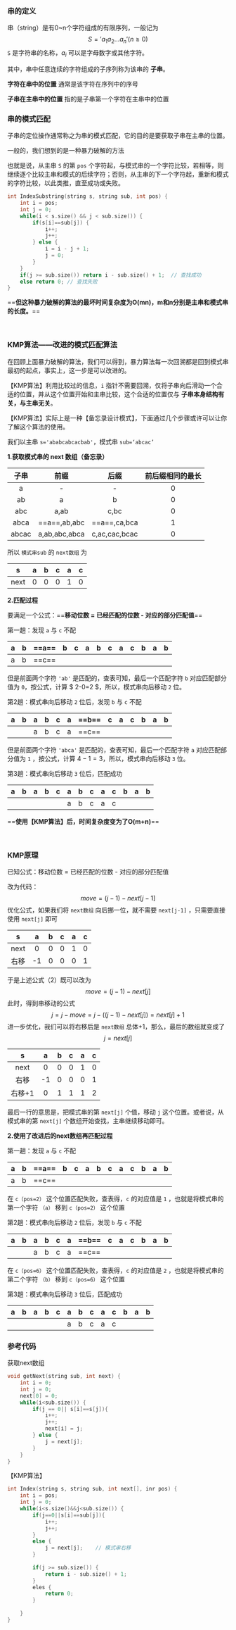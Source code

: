 ### 串的定义

串（string）是有0~n个字符组成的有限序列，一般记为 
$$
S = 'a_1a_2…a_n'(n≥0)
$$
`S` 是字符串的名称，$a_i$ 可以是字母数字或其他字符。

其中，串中任意连续的字符组成的子序列称为该串的 **子串**。

**字符在串中的位置** 通常是该字符在序列中的序号

**子串在主串中的位置** 指的是子串第一个字符在主串中的位置



### 串的模式匹配

子串的定位操作通常称之为串的模式匹配，它的目的是要获取子串在主串的位置。

一般的，我们想到的是一种暴力破解的方法

也就是说，从主串 `S` 的第 `pos` 个字符起，与模式串的一个字符比较，若相等，则继续逐个比较主串和模式的后续字符；否则，从主串的下一个字符起，重新和模式的字符比较，以此类推，直至成功或失败。

```c++
int IndexSubstring(string s, string sub, int pos) {
    int i = pos;
    int j = 0;
    while(i < s.size() && j < sub.size()) {
		if(s[i]==sub[j]) {
            i++;
            j++;
        } else {
            i = i - j + 1;
            j = 0;
        }
    }
    if(j >= sub.size()) return i - sub.size() + 1;	// 查找成功
    else return 0; // 查找失败
}
```

==**但这种暴力破解的算法的最坏时间复杂度为O(mn)，m和n分别是主串和模式串的长度。**==

<br>

### KMP算法——改进的模式匹配算法

在回顾上面暴力破解的算法，我们可以得到，暴力算法每一次回溯都是回到模式串最初的起点，事实上，这一步是可以改进的。

【KMP算法】利用比较过的信息，`i` 指针不需要回溯，仅将子串向后滑动一个合适的位置，并从这个位置开始和主串比较，这个合适的位置仅与 **子串本身结构有关，与主串无关**。

【KMP算法】实际上是一种【备忘录设计模式】，下面通过几个步骤或许可以让你了解这个算法的使用。

我们以主串 `s='ababcabcacbab'`，模式串 `sub=‘abcac’`

**1.获取模式串的 next 数组（备忘录）**

| 子串  |     前缀      |     后缀      | 前后缀相同的最长 |
| :---: | :-----------: | :-----------: | :--------------: |
|   a   |       -       |       -       |        0         |
|  ab   |       a       |       b       |        0         |
|  abc  |     a,ab      |     c,bc      |        0         |
| abca  | ==a==,ab,abc  | ==a==,ca,bca  |        1         |
| abcac | a,ab,abc,abca | c,ac,cac,bcac |        0         |

所以 `模式串sub` 的 `next数组` 为

|  s   |  a   |  b   |  c   |  a   |  c   |
| :--: | :--: | :--: | :--: | :--: | :--: |
| next |  0   |  0   |  0   |  1   |  0   |

**2.匹配过程**

要满足一个公式：==**移动位数 = 已经匹配的位数 - 对应的部分匹配值**==

第一趟：发现 `a` 与 `c` 不配

| a    | b    | ==a== | b    | c    | a    | b    | c    | a    | c    | b    | a    | b    |
| ---- | ---- | ----- | ---- | ---- | ---- | ---- | ---- | ---- | ---- | ---- | ---- | ---- |
| a    | b    | ==c== |      |      |      |      |      |      |      |      |      |      |

但是前面两个字符 `'ab'` 是匹配的，查表可知，最后一个匹配字符 `b` 对应匹配部分值为 `0`，按公式，计算 $ 2-0=2 $，所以，模式串向后移动 `2` 位。



第2趟：模式串向后移动 `2` 位后，发现 `b` 与 `c` 不配

| a    | b    | a    | b    | c    | a    | ==b== | c    | a    | c    | b    | a    | b    |
| ---- | ---- | ---- | ---- | ---- | ---- | ----- | ---- | ---- | ---- | ---- | ---- | ---- |
|      |      | a    | b    | c    | a    | ==c== |      |      |      |      |      |      |

但是前面两个字符 `'abca'` 是匹配的，查表可知，最后一个匹配字符 `a` 对应匹配部分值为 `1` ，按公式，计算 $4-1=3$，所以，模式串向后移动 `3` 位。



第3趟：模式串向后移动 `3` 位后，匹配成功

| a    | b    | a    | b    | c    | a    | b    | c    | a    | c    | b    | a    | b    |
| ---- | ---- | ---- | ---- | ---- | ---- | ---- | ---- | ---- | ---- | ---- | ---- | ---- |
|      |      |      |      |      | a    | b    | c    | a    | c    |      |      |      |

==**使用【KMP算法】后，时间复杂度变为了O(m+n)**==

<br>

### KMP原理

已知公式：移动位数 = 已经匹配的位数 - 对应的部分匹配值

改为代码：
$$
move = (j -1) - next[j-1]
$$
优化公式，如果我们将 `next数组` 向后挪一位，就不需要 `next[j-1]` ，只需要直接使用 `next[j]` 即可

|  s   |  a   |  b   |  c   |  a   |  c   |
| :--: | :--: | :--: | :--: | :--: | :--: |
| next |  0   |  0   |  0   |  1   |  0   |
| 右移 |  -1  |  0   |  0   |  0   |  1   |

于是上述公式（2）既可以改为
$$
move = (j -1) - next[j]
$$
此时，得到串移动的公式
$$
j = j - move =j -((j -1) - next[j])=next[j]+1
$$
进一步优化，我们可以将右移后是 `next数组` 总体+1，那么，最后的数组就变成了
$$
j = next[j]
$$

|   s    |  a   |  b   |  c   |  a   |  c   |
| :----: | :--: | :--: | :--: | :--: | :--: |
|  next  |  0   |  0   |  0   |  1   |  0   |
|  右移  |  -1  |  0   |  0   |  0   |  1   |
| 右移+1 |  0   |  1   |  1   |  1   |  2   |

最后一行的意思是，把模式串的第 `next[j]` 个值，移动 `j` 这个位置。或者说，从模式串的第 `next[j]` 个数组开始查找，主串继续移动即可。

**2.使用了改进后的next数组再匹配过程**

第一趟：发现 `a` 与 `c` 不配

| a    | b    | ==a== | b    | c    | a    | b    | c    | a    | c    | b    | a    | b    |
| ---- | ---- | ----- | ---- | ---- | ---- | ---- | ---- | ---- | ---- | ---- | ---- | ---- |
| a    | b    | ==c== |      |      |      |      |      |      |      |      |      |      |

在 `c（pos=2）` 这个位置匹配失败，查表得，`c` 的对应值是 `1` ，也就是将模式串的第一个字符 `（a）` 移到 `c（pos=2）` 这个位置



第2趟：模式串向后移动 `2` 位后，发现 `b` 与 `c` 不配

| a    | b    | a    | b    | c    | a    | ==b== | c    | a    | c    | b    | a    | b    |
| ---- | ---- | ---- | ---- | ---- | ---- | ----- | ---- | ---- | ---- | ---- | ---- | ---- |
|      |      | a    | b    | c    | a    | ==c== |      |      |      |      |      |      |

在 `c（pos=6）` 这个位置匹配失败，查表得，`c` 的对应值是 `2` ，也就是将模式串的第二个字符 `（b）` 移到 `c（pos=6）` 这个位置

 

第3趟：模式串向后移动 `3` 位后，匹配成功

| a    | b    | a    | b    | c    | a    | b    | c    | a    | c    | b    | a    | b    |
| ---- | ---- | ---- | ---- | ---- | ---- | ---- | ---- | ---- | ---- | ---- | ---- | ---- |
|      |      |      |      |      | a    | b    | c    | a    | c    |      |      |      |

### 参考代码

获取next数组

```c++
void getNext(string sub, int next) {
    int i = 0;
    int j = 0;
    next[0] = 0;
    while(i<sub.size()) {
        if(j == 0|| s[i]==s[j]){
            i++;
            j++;
            next[i] = j;
        } else {
            j = next[j];
        }
    }
}
```

【KMP算法】

```c++
int Index(string s, string sub, int next[], inr pos) {
    int i = pos;
    int j = 0;
    while(i<s.size()&&j<sub.size()) {
        if(j==0||s[i]==sub[j]){
        	i++;
        	j++;    
        } 
        else {
            j = next[j];	// 模式串右移
        }
        
        if(j >= sub.size()) {
            return i - sub.size() + 1;
        } 
        eles {
            return 0;
        }
        
    }
}
```

